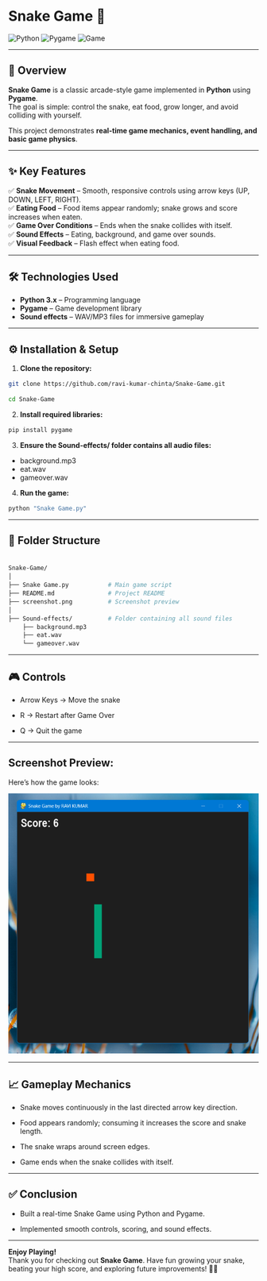 # Snake Game 🐍

![Python](https://img.shields.io/badge/Python-3776AB?style=flat&logo=python&logoColor=white)
![Pygame](https://img.shields.io/badge/Pygame-000000?style=flat&logo=python&logoColor=white&labelColor=000000) ![Game](https://img.shields.io/badge/GameDev-🎮-green)


---

## 🚀 Overview
**Snake Game** is a classic arcade-style game implemented in **Python** using **Pygame**.  
The goal is simple: control the snake, eat food, grow longer, and avoid colliding with yourself.  

This project demonstrates **real-time game mechanics, event handling, and basic game physics**.

---

## ✨ Key Features
✅ **Snake Movement** – Smooth, responsive controls using arrow keys (UP, DOWN, LEFT, RIGHT).  
✅ **Eating Food** – Food items appear randomly; snake grows and score increases when eaten.  
✅ **Game Over Conditions** – Ends when the snake collides with itself.  
✅ **Sound Effects** – Eating, background, and game over sounds.  
✅ **Visual Feedback** – Flash effect when eating food.  

---

## 🛠️ Technologies Used
- **Python 3.x** – Programming language  
- **Pygame** – Game development library  
- **Sound effects** – WAV/MP3 files for immersive gameplay  

---

## ⚙️ Installation & Setup
1. **Clone the repository:**
```bash
git clone https://github.com/ravi-kumar-chinta/Snake-Game.git
```
```bash
cd Snake-Game
```
2. **Install required libraries:**
```bash
pip install pygame
```
3. **Ensure the Sound-effects/ folder contains all audio files:**

- background.mp3
- eat.wav
- gameover.wav

4. **Run the game:**
```bash
python "Snake Game.py"
```

--- 
## 📂 Folder Structure

```bash

Snake-Game/
│
├── Snake Game.py           # Main game script
├── README.md               # Project README
├── screenshot.png          # Screenshot preview
│
├── Sound-effects/          # Folder containing all sound files
    ├── background.mp3
    ├── eat.wav
    └── gameover.wav
```

---

## 🎮 Controls
- Arrow Keys → Move the snake

- R → Restart after Game Over

- Q → Quit the game

---

## Screenshot Preview:
Here’s how the game looks:

![Snake Game Screenshot](https://github.com/ravi-kumar-chinta/Snake-Game/blob/main/Screenshot.png)


---

## 📈 Gameplay Mechanics
- Snake moves continuously in the last directed arrow key direction.

- Food appears randomly; consuming it increases the score and snake length.

- The snake wraps around screen edges.

- Game ends when the snake collides with itself.

---


## ✅ Conclusion
- Built a real-time Snake Game using Python and Pygame.

- Implemented smooth controls, scoring, and sound effects.
---

**Enjoy Playing!**  
Thank you for checking out **Snake Game**. Have fun growing your snake, beating your high score, and exploring future improvements! 🚀🐍
